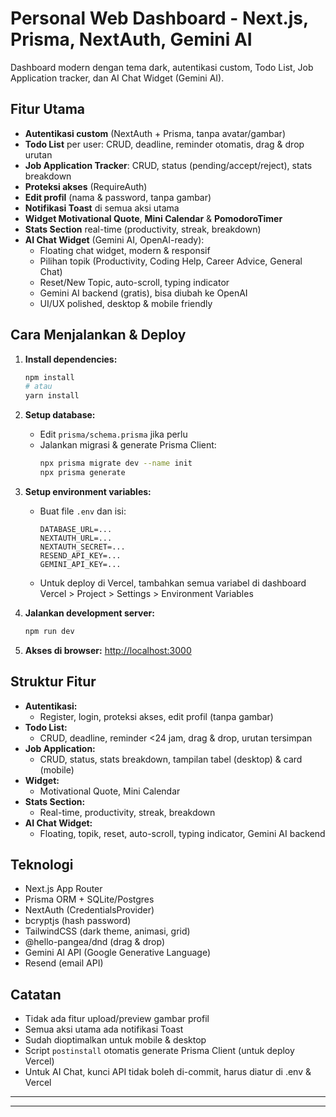 # Personal Web Dashboard - Next.js, Prisma, NextAuth, Gemini AI

Dashboard modern dengan tema dark, autentikasi custom, Todo List, Job Application tracker, dan AI Chat Widget (Gemini AI).

## Fitur Utama

- **Autentikasi custom** (NextAuth + Prisma, tanpa avatar/gambar)
- **Todo List** per user: CRUD, deadline, reminder otomatis, drag & drop urutan
- **Job Application Tracker**: CRUD, status (pending/accept/reject), stats breakdown
- **Proteksi akses** (RequireAuth)
- **Edit profil** (nama & password, tanpa gambar)
- **Notifikasi Toast** di semua aksi utama
- **Widget Motivational Quote**, **Mini Calendar** & **PomodoroTimer**
- **Stats Section** real-time (productivity, streak, breakdown)
- **AI Chat Widget** (Gemini AI, OpenAI-ready):
  - Floating chat widget, modern & responsif
  - Pilihan topik (Productivity, Coding Help, Career Advice, General Chat)
  - Reset/New Topic, auto-scroll, typing indicator
  - Gemini AI backend (gratis), bisa diubah ke OpenAI
  - UI/UX polished, desktop & mobile friendly

## Cara Menjalankan & Deploy

1. **Install dependencies:**
   ```bash
   npm install
   # atau
   yarn install
   ```
2. **Setup database:**
   - Edit `prisma/schema.prisma` jika perlu
   - Jalankan migrasi & generate Prisma Client:
     ```bash
     npx prisma migrate dev --name init
     npx prisma generate
     ```
3. **Setup environment variables:**
   - Buat file `.env` dan isi:
     ```env
     DATABASE_URL=...
     NEXTAUTH_URL=...
     NEXTAUTH_SECRET=...
     RESEND_API_KEY=...
     GEMINI_API_KEY=...
     ```
   - Untuk deploy di Vercel, tambahkan semua variabel di dashboard Vercel > Project > Settings > Environment Variables

4. **Jalankan development server:**
   ```bash
   npm run dev
   ```
5. **Akses di browser:**
   [http://localhost:3000](http://localhost:3000)

## Struktur Fitur

- **Autentikasi:**
  - Register, login, proteksi akses, edit profil (tanpa gambar)
- **Todo List:**
  - CRUD, deadline, reminder <24 jam, drag & drop, urutan tersimpan
- **Job Application:**
  - CRUD, status, stats breakdown, tampilan tabel (desktop) & card (mobile)
- **Widget:**
  - Motivational Quote, Mini Calendar
- **Stats Section:**
  - Real-time, productivity, streak, breakdown
- **AI Chat Widget:**
  - Floating, topik, reset, auto-scroll, typing indicator, Gemini AI backend

## Teknologi

- Next.js App Router
- Prisma ORM + SQLite/Postgres
- NextAuth (CredentialsProvider)
- bcryptjs (hash password)
- TailwindCSS (dark theme, animasi, grid)
- @hello-pangea/dnd (drag & drop)
- Gemini AI API (Google Generative Language)
- Resend (email API)

## Catatan

- Tidak ada fitur upload/preview gambar profil
- Semua aksi utama ada notifikasi Toast
- Sudah dioptimalkan untuk mobile & desktop
- Script `postinstall` otomatis generate Prisma Client (untuk deploy Vercel)
- Untuk AI Chat, kunci API tidak boleh di-commit, harus diatur di .env & Vercel

---

---
